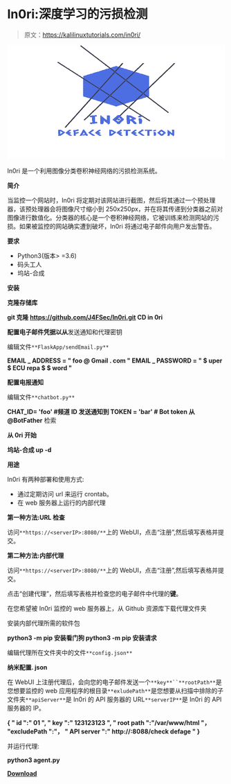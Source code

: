# In0ri:深度学习的污损检测

> 原文：<https://kalilinuxtutorials.com/in0ri/>

[![In0ri : Defacement Detection With Deep Learning](img//312805df0ac14232fe296da9f7874f78.png "In0ri : Defacement Detection With Deep Learning")](https://1.bp.blogspot.com/-_75ocGSOSzE/YPub5nHNocI/AAAAAAAAKM4/tYZJJbg0gR457wufPPc35cS3erKQq085QCLcBGAsYHQ/s728/logo_transparent%2B%25281%2529.png)

In0ri 是一个利用图像分类卷积神经网络的污损检测系统。

**简介**

当监控一个网站时，In0ri 将定期对该网站进行截图，然后将其通过一个预处理器，该预处理器会将图像尺寸缩小到 250x250px，并在将其传递到分类器之前对图像进行数值化。分类器的核心是一个卷积神经网络，它被训练来检测网站的污损。如果被监控的网站确实遭到破坏，In0ri 将通过电子邮件向用户发出警告。

**要求**

*   Python3(版本> =3.6)
*   码头工人
*   坞站-合成

**安装**

**克隆存储库**

**git 克隆 https://github.com/J4FSec/In0ri.git
CD in 0ri**

**配置电子邮件凭据以从**发送通知和代理密钥

编辑文件`**FlaskApp/sendEmail.py**`

**EMAIL _ ADDRESS = " foo @ Gmail . com "
EMAIL _ PASSWORD = " $ uper $ ECU repa $ $ word "**

**配置电报通知**

编辑文件`**chatbot.py**`

**CHAT_ID= 'foo' #频道 ID 发送通知到
TOKEN = 'bar' # Bot token 从@BotFather** 检索

**从 0ri 开始**

**坞站-合成 up -d**

**用途**

In0ri 有两种部署和使用方式:

*   通过定期访问 url 来运行 crontab。
*   在 web 服务器上运行的内部代理

**第一种方法:URL 检查**

访问`**https://<serverIP>:8080/**`上的 WebUI，点击“注册”,然后填写表格并提交。

**第二种方法:内部代理**

访问`**https://<serverIP>:8080/**`上的 WebUI，点击“注册”,然后填写表格并提交。

点击“创建代理”，然后填写表格并检查您的电子邮件中代理的**键**。

在您希望被 In0ri 监控的 web 服务器上，从 Github 资源库下载代理文件夹

安装内部代理所需的软件包

**python3 -m pip 安装看门狗
python3 -m pip 安装请求**

编辑代理所在文件夹中的文件`**config.json**`

**纳米配置. json**

在 WebUI 上注册代理后，会向您的电子邮件发送一个`**key**``**rootPath**`是您想要监控的 web 应用程序的根目录`**exludePath**`是您想要从扫描中排除的子文件夹`**apiServer**`是 In0ri 的 API 服务器的 URL`**serverIP**`是 In0ri 的 API 服务器的 IP。

**{
" id ":" 01 ",
" key ":" 123123123 ",
" root path ":"/var/www/html "，
"excludePath ":"，
" API server ":" http://:8088/check defage "
}**

并运行代理:

**python3 agent.py**

[**Download**](https://github.com/J4FSec/In0ri)